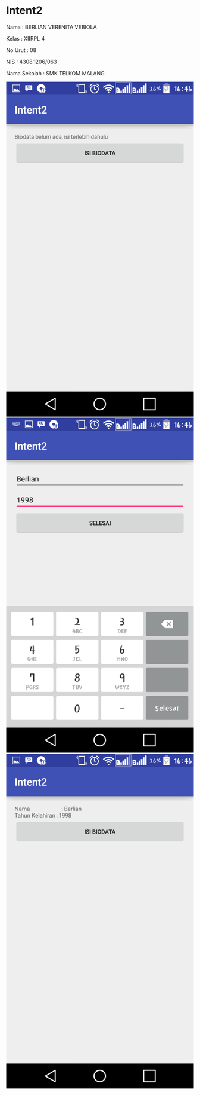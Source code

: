 # Intent2

Nama  : BERLIAN VERENITA VEBIOLA 

Kelas  : XIIRPL 4

No Urut : 08

NIS     : 4308.1206/063

Nama Sekolah : SMK TELKOM MALANG

![gambar1](https://github.com/BerlianVerenita/Intent2/blob/master/Screenshot_2016-11-07-16-46-06.png)
![gambar2](https://github.com/BerlianVerenita/Intent2/blob/master/Screenshot_2016-11-07-16-46-21.png)
![gambar3](https://github.com/BerlianVerenita/Intent2/blob/master/Screenshot_2016-11-07-16-46-24.png)
